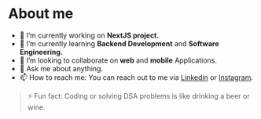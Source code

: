 # About me

- 🔭 I’m currently working on **NextJS project.**
- 🌱 I’m currently learning **Backend Development** and **Software Engineering.**
- 👯 I’m looking to collaborate on **web** and **mobile** Applications.
- 💬 Ask me about anything.
- 📫 How to reach me: You can reach out to me via [Linkedin](https://www.linkedin.com/in/deepak2030x/) or [Instagram](https://www.instagram.com/deepak2030x/).
> ⚡ Fun fact: Coding or solving DSA problems is like drinking a beer or wine.


